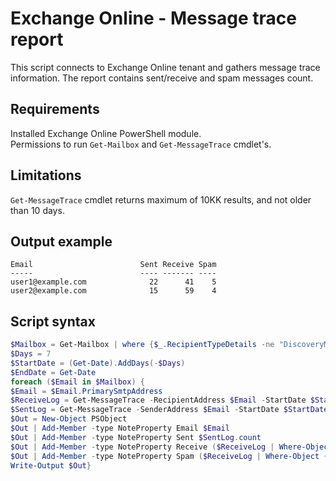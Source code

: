 # Exchange Online - Message trace report

This script connects to Exchange Online tenant and gathers message trace information. The report contains sent/receive and spam messages count.

## Requirements

Installed Exchange Online PowerShell module.  
Permissions to run `Get-Mailbox` and `Get-MessageTrace` cmdlet's.

## Limitations

`Get-MessageTrace` cmdlet returns maximum of 10KK results, and not older than 10 days.

## Output example

```text
Email                        Sent Receive Spam
-----                        ---- ------- ----
user1@example.com              22      41    5
user2@example.com              15      59    4
```

## Script syntax

```powershell
$Mailbox = Get-Mailbox | where {$_.RecipientTypeDetails -ne "DiscoveryMailbox"}
$Days = 7
$StartDate = (Get-Date).AddDays(-$Days)
$EndDate = Get-Date
foreach ($Email in $Mailbox) {
$Email = $Email.PrimarySmtpAddress
$ReceiveLog = Get-MessageTrace -RecipientAddress $Email -StartDate $StartDate -EndDate $EndDate | Where-Object {$_.Status -eq "Delivered" -or $_.Status -eq "FilteredAsSpam"} | Group-Object Status
$SentLog = Get-MessageTrace -SenderAddress $Email -StartDate $StartDate -EndDate $EndDate -Status Delivered | measure
$Out = New-Object PSObject
$Out | Add-Member -type NoteProperty Email $Email
$Out | Add-Member -type NoteProperty Sent $SentLog.count
$Out | Add-Member -type NoteProperty Receive ($ReceiveLog | Where-Object {$_.Name -eq "Delivered"}).Count
$Out | Add-Member -type NoteProperty Spam ($ReceiveLog | Where-Object {$_.Name -eq "FilteredAsSpam"}).Count
Write-Output $Out}
```